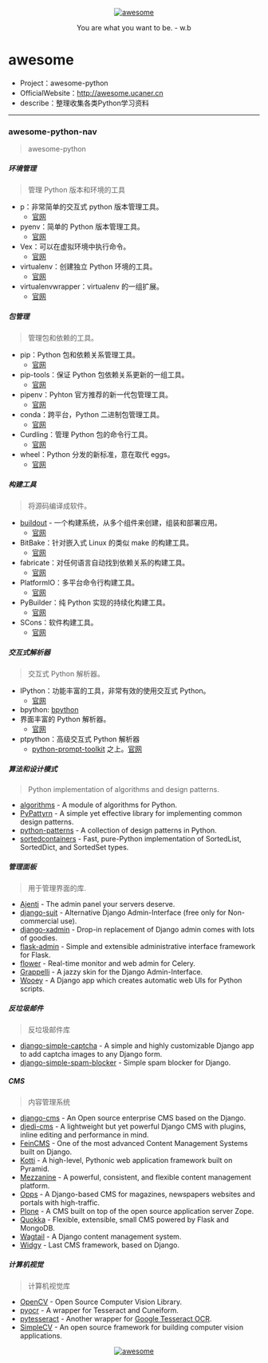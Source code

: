 <p align=center>
  <a href="https://github.com/Jasonandy/devtools">
    <img src="http://upload-images.jianshu.io/upload_images/7802425-9eb1bcd006e34aa6.png?imageMogr2/auto-orient/strip%7CimageView2/2/w/1240" alt="awesome" >
  </a>
</p>
<p align=center>
  You are what you want to be. - w.b
</p>

# awesome
* Project：awesome-python
* OfficialWebsite：http://awesome.ucaner.cn
* describe：整理收集各类Python学习资料
----

### awesome-python-nav
> awesome-python


##### 环境管理
> 管理 Python 版本和环境的工具
- p：非常简单的交互式 python 版本管理工具。
  + [官网](https://github.com/qw3rtman/p)
- pyenv：简单的 Python 版本管理工具。
  + [官网](https://github.com/yyuu/pyenv)
- Vex：可以在虚拟环境中执行命令。
  + [官网](https://github.com/sashahart/vex)
- virtualenv：创建独立 Python 环境的工具。
  + [官网](https://pypi.python.org/pypi/virtualenv)
- virtualenvwrapper：virtualenv 的一组扩展。
  + [官网](https://pypi.python.org/pypi/virtualenvwrapper)

##### 包管理
>管理包和依赖的工具。
- pip：Python 包和依赖关系管理工具。
  + [官网](https://pip.pypa.io/)
- pip-tools：保证 Python 包依赖关系更新的一组工具。
  + [官网](https://github.com/nvie/pip-tools)
- pipenv：Pyhton 官方推荐的新一代包管理工具。
  + [官网](https://github.com/pypa/pipenv)
- conda：跨平台，Python 二进制包管理工具。
  + [官网](https://github.com/conda/conda/)
- Curdling：管理 Python 包的命令行工具。
  + [官网](http://clarete.li/curdling/)
- wheel：Python 分发的新标准，意在取代 eggs。
  + [官网](http://pythonwheels.com/)


##### 构建工具
> 将源码编译成软件。
- [buildout](http://www.buildout.org/) - 一个构建系统，从多个组件来创建，组装和部署应用。
  + [官网](http://www.buildout.org/)
- BitBake：针对嵌入式 Linux 的类似 make 的构建工具。
  + [官网](http://www.yoctoproject.org/docs/1.6/bitbake-user-manual/bitbake-user-manual.html)
- fabricate：对任何语言自动找到依赖关系的构建工具。
  + [官网](https://code.google.com/archive/p/fabricate)
- PlatformIO：多平台命令行构建工具。
  + [官网](https://github.com/platformio/platformio)
- PyBuilder：纯 Python 实现的持续化构建工具。
  + [官网](https://github.com/pybuilder/pybuilder)
- SCons：软件构建工具。
  + [官网](http://www.scons.org/)

##### 交互式解析器
> 交互式 Python 解析器。
- IPython：功能丰富的工具，非常有效的使用交互式 Python。
  + [官网](https://github.com/ipython/ipython)
- bpython:  [bpython](http://hao.jobbole.com/bpython/)
- 界面丰富的 Python 解析器。
  + [官网](http://bpython-interpreter.org/)
- ptpython：高级交互式 Python 解析器
  + [python-prompt-toolkit](https://github.com/jonathanslenders/python-prompt-toolkit) 之上。[官网](https://github.com/jonathanslenders/ptpython)

##### 算法和设计模式
> Python implementation of algorithms and design patterns.
- [algorithms](https://github.com/nryoung/algorithms) - A module of algorithms for Python.
- [PyPattyrn](https://github.com/tylerlaberge/PyPattyrn) - A simple yet effective library for implementing common design patterns.
- [python-patterns](https://github.com/faif/python-patterns) - A collection of design patterns in Python.
- [sortedcontainers](http://www.grantjenks.com/docs/sortedcontainers/) - Fast, pure-Python implementation of SortedList, SortedDict, and SortedSet types.


##### 管理面板
> 用于管理界面的库.
- [Ajenti](https://github.com/ajenti/ajenti) - The admin panel your servers deserve.
- [django-suit](http://djangosuit.com/) - Alternative Django Admin-Interface (free only for Non-commercial use).
- [django-xadmin](https://github.com/sshwsfc/xadmin) - Drop-in replacement of Django admin comes with lots of goodies.
- [flask-admin](https://github.com/flask-admin/flask-admin) - Simple and extensible administrative interface framework for Flask.
- [flower](https://github.com/mher/flower) - Real-time monitor and web admin for Celery.
- [Grappelli](http://grappelliproject.com) - A jazzy skin for the Django Admin-Interface.
- [Wooey](https://github.com/wooey/wooey) - A Django app which creates automatic web UIs for Python scripts.

##### 反垃圾邮件
> 反垃圾邮件库
- [django-simple-captcha](https://github.com/mbi/django-simple-captcha) - A simple and highly customizable Django app to add captcha images to any Django form.
- [django-simple-spam-blocker](https://github.com/moqada/django-simple-spam-blocker) - Simple spam blocker for Django.

##### CMS
> 内容管理系统
- [django-cms](https://www.django-cms.org/en/) - An Open source enterprise CMS based on the Django.
- [djedi-cms](http://djedi-cms.org/) - A lightweight but yet powerful Django CMS with plugins, inline editing and performance in mind.
- [FeinCMS](http://www.feincms.org/) - One of the most advanced Content Management Systems built on Django.
- [Kotti](http://kotti.pylonsproject.org/) - A high-level, Pythonic web application framework built on Pyramid.
- [Mezzanine](http://mezzanine.jupo.org/) - A powerful, consistent, and flexible content management platform.
- [Opps](http://opps.github.io/opps/) - A Django-based CMS for magazines, newspapers websites and portals with high-traffic.
- [Plone](https://plone.org/) - A CMS built on top of the open source application server Zope.
- [Quokka](http://quokkaproject.org/) - Flexible, extensible, small CMS powered by Flask and MongoDB.
- [Wagtail](https://wagtail.io/) - A Django content management system.
- [Widgy](https://wid.gy/) - Last CMS framework, based on Django.

##### 计算机视觉
> 计算机视觉库
- [OpenCV](http://opencv.org/) - Open Source Computer Vision Library.
- [pyocr](https://github.com/openpaperwork/pyocr) - A wrapper for Tesseract and Cuneiform.
- [pytesseract](https://github.com/madmaze/pytesseract) - Another wrapper for [Google Tesseract OCR](https://github.com/tesseract-ocr).
- [SimpleCV](http://simplecv.org/) - An open source framework for building computer vision applications.

<p align=center>
  <a href="https://github.com/Jasonandy/devtools">
    <img src="http://upload-images.jianshu.io/upload_images/7802425-bb910b4ae954107a.png?imageMogr2/auto-orient/strip%7CimageView2/2/w/1240" alt="awesome" >
  </a>
</p>